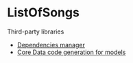 # ListOfSongs

Third-party libraries
* [Dependencies manager](https://cocoapods.org)
* [Core Data code generation for models](https://github.com/rentzsch/mogenerator)
